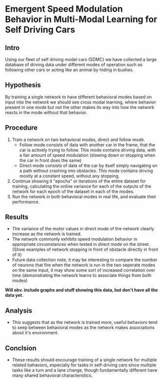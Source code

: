 # Emergent Speed Modulation Behavior in Multi-Modal Learning for Self Driving Cars

## Intro
Using our fleet of self driving model cars (SDMC) we have collected a large database of driving data under different modes of operation such as following other cars or acting like an animal by hiding in bushes.
## Hypothesis
By training a single network to have different behavioral modes based on input into the network we should see cross modal learning, where behavior present in one mode but not the other makes its way into how the network reacts in the mode without that behavior.
## Procedure
1. Train a network on two behavioral modes, direct and follow mode.
    - Follow mode consists of data with another car in the frame, that the car is actively trying to follow. This mode contains driving data, with a fair amount of speed modulation (slowing down or stopping when the car in front does the same)
    - Direct mode consists of data of the car by itself simply navigating on a path without crashing into obstacles. This mode contains driving mostly at a constant speed, without any stopping.
2. Continue showing it "epochs" or iterations of the entire dataset for training, calculating the online variance for each of the outputs of the network for each epoch of the dataset in each of the modes.
3. Run the network in both behavioral modes in real life, and evaluate their performance.
## Results
- The variance of the motor values in direct mode of the network clearly increase as the network is trained.
- The network commonly exhibits speed modulation behavior in appropriate circumstances when tested in direct mode on the street. (Show examples of network stopping in front of obstacle directly in front of it)
- Future data collection note, it may be interesting to compare the number of neurons that fire when the network is run in the two seperate modes on the same input, it may show some sort of increased correlation over time (demonstrating the network learns to associate things from both modes)

**Will obv. include graphs and stuff showing this data, but don't have all the data yet.**
## Analysis
- This suggests that as the network is trained more, useful behaviors tend to seep between behavioral modes as the network makes associations about it's environment.
## Conclsion
- These results should encourage training of a single network for multiple related behaviors, especially for tasks in self-driving cars since multiple tasks like a turn and a lane change, though fundamentally different have many shared behavioral characteristics.

